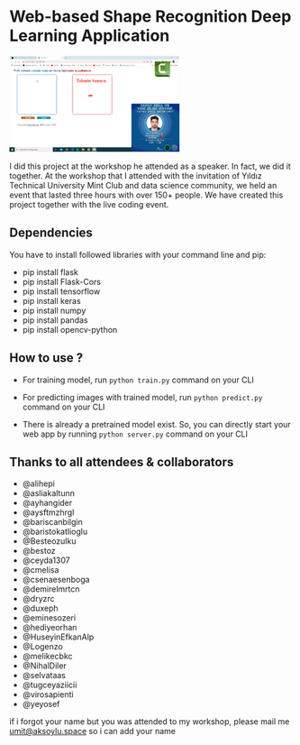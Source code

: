 # Web-based Shape Recognition Deep Learning Application
<img src="static/animation.gif" alt="Project show-off animation" width="60%"/>

I did this project at the workshop he attended as a speaker. In fact, we did it together.
At the workshop that I attended with the invitation of Yıldız Technical University Mint Club and data science community, we held an event that lasted three hours with over 150+ people. 
We have created this project together with the live coding event.

## Dependencies 
You have to install followed libraries with your command line and pip:
- pip install flask
- pip install Flask-Cors
- pip install tensorflow
- pip install keras
- pip install numpy
- pip install pandas
- pip install opencv-python

## How to use ?

- For training model, run 
`python train.py`
command on your CLI
- For predicting images with trained model, run
`python predict.py`
command on your CLI

- There is already a pretrained model exist. So, you can directly start your web app by running
`python server.py`
command on your CLI


## Thanks to all attendees & collaborators

- @alihepi
- @asliakaltunn
- @ayhangider
- @aysftmzhrgl
- @bariscanbilgin
- @baristokatlioglu
- @Besteozulku
- @bestoz
- @ceyda1307
- @cmelisa
- @csenaesenboga
- @demirelmrtcn
- @dryzrc
- @duxeph
- @eminesozeri
- @hediyeorhan
- @HuseyinEfkanAlp
- @Logenzo
- @melikecbkc
- @NihalDiler
- @selvataas
- @tugceyaziicii
- @virosapienti
- @yeyosef

if i forgot your name but you was attended to my workshop, please mail me <umit@aksoylu.space> so i can add your name
